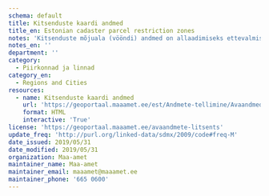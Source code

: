 ```yaml
---
schema: default
title: Kitsenduste kaardi andmed
title_en: Estonian cadaster parcel restriction zones
notes: 'Kitsenduste mõjuala (vööndi) andmed on allaadimiseks ettevalmistatud ESRI Shape (shp) ja OGC GeoPackage (gpkg) formaatides. Andmete seisu uuendatakse igal kalendrikuul. Andmete kasutamisel tuleb viidata andmeallikana Maa-amet ja andmete seisu kuupäev.'
notes_en: ''
department: ''
category:
  - Piirkonnad ja linnad
category_en:
  - Regions and Cities
resources:
  - name: Kitsenduste kaardi andmed
    url: 'https://geoportaal.maaamet.ee/est/Andmete-tellimine/Avaandmed/Kitsenduste-kaardi-andmed-p615.html'
    format: HTML
    interactive: 'True'
license: 'https://geoportaal.maaamet.ee/avaandmete-litsents'
update_freq: 'http://purl.org/linked-data/sdmx/2009/code#freq-M'
date_issued: 2019/05/31
date_modified: 2019/05/31
organization: Maa-amet
maintainer_name: Maa-amet
maintainer_email: maaamet@maaamet.ee
maintainer_phone: '665 0600'
---
```

